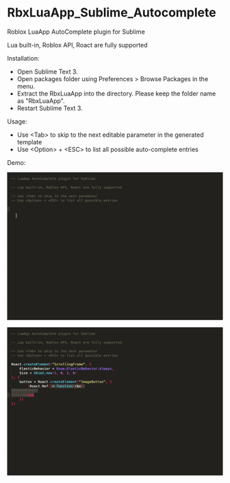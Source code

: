 # RbxLuaApp_Sublime_Autocomplete
Roblox LuaApp AutoComplete plugin for Sublime

Lua built-in, Roblox API, Roact are fully supported

Installation:
* Open Sublime Text 3.
* Open packages folder using Preferences > Browse Packages in the menu.
* Extract the RbxLuaApp into the directory. Please keep the folder name as "RbxLuaApp".
* Restart Sublime Text 3.

Usage:
* Use \<Tab\> to skip to the next editable parameter in the generated template
* Use \<Option\> + \<ESC\> to list all possible auto-complete entries

Demo:
<p><img alt="Image" src="demo_0.gif" /></p>
<p><img alt="Image" src="demo_1.gif" /></p>
